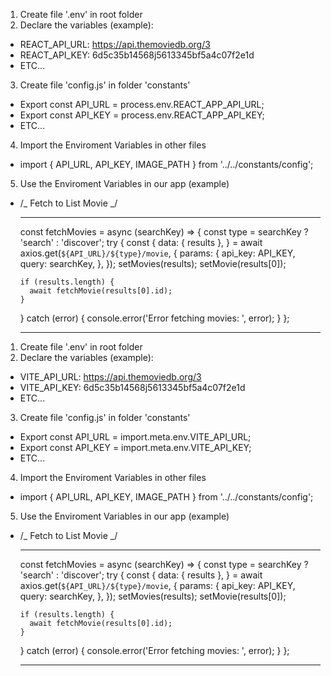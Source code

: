 <!-- ? Create React App  -->

1. Create file '.env' in root folder
2. Declare the variables (example):

- REACT_API_URL: https://api.themoviedb.org/3
- REACT_API_KEY: 6d5c35b14568j5613345bf5a4c07f2e1d
- ETC...

3. Create file 'config.js' in folder 'constants'

- Export const API_URL = process.env.REACT_APP_API_URL;
- Export const API_KEY = process.env.REACT_APP_API_KEY;
- ETC...

4. Import the Enviroment Variables in other files

- import { API_URL, API_KEY, IMAGE_PATH } from '../../constants/config';

5. Use the Enviroment Variables in our app (example)

- /_ Fetch to List Movie _/

  ***

  const fetchMovies = async (searchKey) => {
  const type = searchKey ? 'search' : 'discover';
  try {
  const {
  data: { results },
  } = await axios.get(`${API_URL}/${type}/movie`, {
  params: {
  api_key: API_KEY,
  query: searchKey,
  },
  });
  setMovies(results);
  setMovie(results[0]);

      if (results.length) {
        await fetchMovie(results[0].id);
      }

  } catch (error) {
  console.error('Error fetching movies: ', error);
  }
  };

  ***

<!-- ? Vite App -->

1. Create file '.env' in root folder
2. Declare the variables (example):

- VITE_API_URL: https://api.themoviedb.org/3
- VITE_API_KEY: 6d5c35b14568j5613345bf5a4c07f2e1d
- ETC...

3. Create file 'config.js' in folder 'constants'

- Export const API_URL = import.meta.env.VITE_API_URL;
- Export const API_KEY = import.meta.env.VITE_API_KEY;
- ETC...

4. Import the Enviroment Variables in other files

- import { API_URL, API_KEY, IMAGE_PATH } from '../../constants/config';

5. Use the Enviroment Variables in our app (example)

- /_ Fetch to List Movie _/

  ***

  const fetchMovies = async (searchKey) => {
  const type = searchKey ? 'search' : 'discover';
  try {
  const {
  data: { results },
  } = await axios.get(`${API_URL}/${type}/movie`, {
  params: {
  api_key: API_KEY,
  query: searchKey,
  },
  });
  setMovies(results);
  setMovie(results[0]);

      if (results.length) {
        await fetchMovie(results[0].id);
      }

  } catch (error) {
  console.error('Error fetching movies: ', error);
  }
  };

  ***

<!-- ? Without VITE => Same way as REACT APP -->
